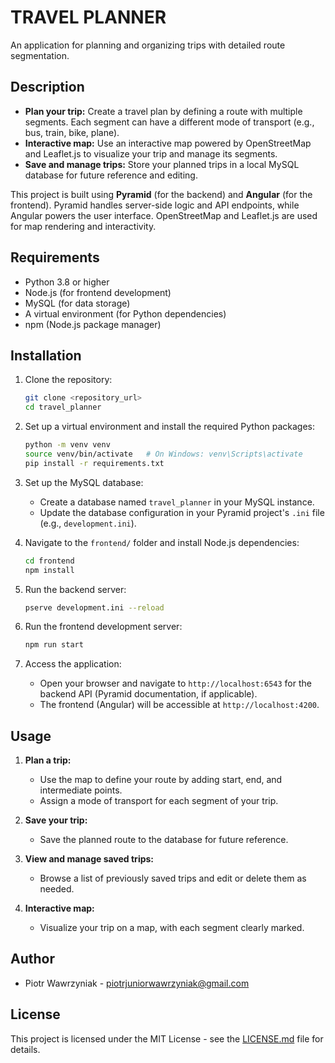 # TRAVEL PLANNER

An application for planning and organizing trips with detailed route segmentation.

## Description

- **Plan your trip:** Create a travel plan by defining a route with multiple segments. Each segment can have a different mode of transport (e.g., bus, train, bike, plane).
- **Interactive map:** Use an interactive map powered by OpenStreetMap and Leaflet.js to visualize your trip and manage its segments.
- **Save and manage trips:** Store your planned trips in a local MySQL database for future reference and editing.

This project is built using **Pyramid** (for the backend) and **Angular** (for the frontend). Pyramid handles server-side logic and API endpoints, while Angular powers the user interface. OpenStreetMap and Leaflet.js are used for map rendering and interactivity.

## Requirements

- Python 3.8 or higher
- Node.js (for frontend development)
- MySQL (for data storage)
- A virtual environment (for Python dependencies)
- npm (Node.js package manager)

## Installation

1. Clone the repository:
    ```sh
    git clone <repository_url>
    cd travel_planner
    ```

2. Set up a virtual environment and install the required Python packages:
    ```sh
    python -m venv venv
    source venv/bin/activate   # On Windows: venv\Scripts\activate
    pip install -r requirements.txt
    ```

3. Set up the MySQL database:
    - Create a database named `travel_planner` in your MySQL instance.
    - Update the database configuration in your Pyramid project's `.ini` file (e.g., `development.ini`).

4. Navigate to the `frontend/` folder and install Node.js dependencies:
    ```sh
    cd frontend
    npm install
    ```

5. Run the backend server:
    ```sh
    pserve development.ini --reload
    ```

6. Run the frontend development server:
    ```sh
    npm run start
    ```

7. Access the application:
    - Open your browser and navigate to `http://localhost:6543` for the backend API (Pyramid documentation, if applicable).
    - The frontend (Angular) will be accessible at `http://localhost:4200`.

## Usage

1. **Plan a trip:**
   - Use the map to define your route by adding start, end, and intermediate points.
   - Assign a mode of transport for each segment of your trip.

2. **Save your trip:**
   - Save the planned route to the database for future reference.

3. **View and manage saved trips:**
   - Browse a list of previously saved trips and edit or delete them as needed.

4. **Interactive map:**
   - Visualize your trip on a map, with each segment clearly marked.

## Author

- Piotr Wawrzyniak - [piotrjuniorwawrzyniak@gmail.com](mailto:piotrjuniorwawrzyniak@gmail.com)

## License

This project is licensed under the MIT License - see the [LICENSE.md](LICENSE.md) file for details.
